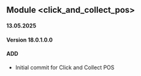 ## Module <click_and_collect_pos>

#### 13.05.2025
#### Version 18.0.1.0.0
#### ADD
- Initial commit for Click and Collect POS
